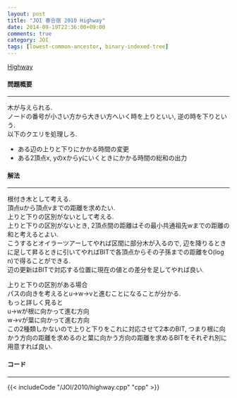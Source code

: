 ```yaml
---
layout: post
title: "JOI 春合宿 2010 Highway"
date: 2014-09-19T22:36:00+09:00
comments: true
category: JOI
tags: [lowest-common-ancestor, binary-indexed-tree]
---
```


[Highway](http://joisc2010.contest.atcoder.jp/tasks/joisc2010_highway)

#### 問題概要

****

木が与えられる.  
ノードの番号が小さい方から大きい方へいく時を上りといい, 逆の時を下りという.  
以下のクエリを処理しろ.  

* ある辺の上りと下りにかかる時間の変更
* ある2頂点x, yのxからyにいくときにかかる時間の総和の出力

#### 解法

****

根付き木として考える.  
頂点uから頂点vまでの距離を求めたい.  
上りと下りの区別がないとして考える.  
上りと下りの区別がないとき, 2頂点間の距離はその最小共通祖先wまでの距離の和と考えるとよい.  
こうするとオイラーツアーしてやれば区間に部分木が入るので, 辺を降りるときに足して昇るときに引いてやればBITで各頂点からその子孫までの距離をO(log n)で得ることができる.  
辺の更新はBITで対応する位置に現在の値との差分を足してやれば良い.  
  
上りと下りの区別がある場合  
パスの向きを考えるとu->w->vと進むことになることが分かる.  
もっと詳しく見ると  
u->wが根に向かって進む方向  
w->vが葉に向かって進む方向  
この2種類しかないので上りと下りをこれに対応させて2本のBIT, つまり根に向かう方向の距離を求めるのと葉に向かう方向の距離を求めるBITをそれぞれ別に用意すれば良い.


#### コード

****

{{< includeCode "/JOI/2010/highway.cpp" "cpp" >}}
